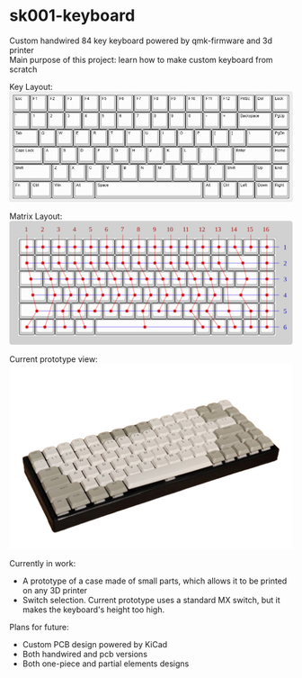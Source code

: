# sk001-keyboard
Custom handwired 84 key keyboard powered by qmk-firmware and 3d printer  
Main purpose of this project: learn how to make custom keyboard from scratch

Key Layout:  
![Layout](/sk001-keyboard-layout.png)

Matrix Layout:
![Matrix Layout](/sk001-kb-matrix-layout.svg)

Current prototype view:
![Prototype](/Content/prototype001.png)

Currently in work:
* A prototype of a case made of small parts, which allows it to be printed on any 3D printer
* Switch selection. Current prototype uses a standard MX switch, but it makes the keyboard's height too high.

Plans for future:
* Custom PCB design powered by KiCad
* Both handwired and pcb versions
* Both one-piece and partial elements designs

